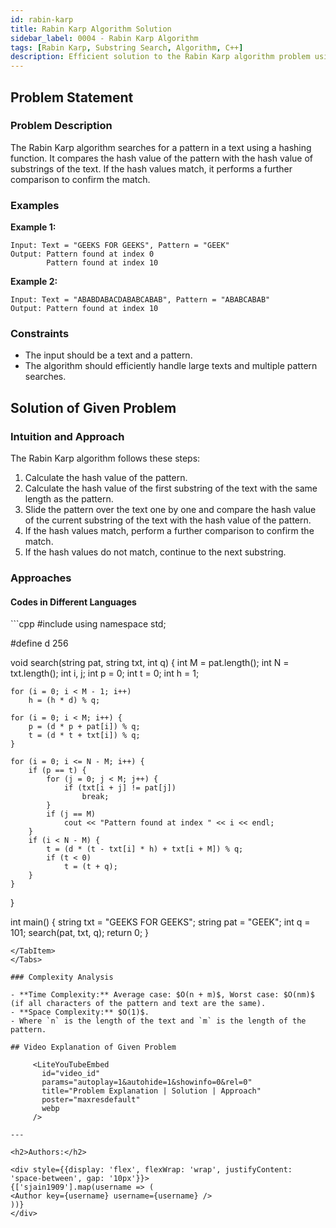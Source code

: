```yaml
---
id: rabin-karp
title: Rabin Karp Algorithm Solution
sidebar_label: 0004 - Rabin Karp Algorithm
tags: [Rabin Karp, Substring Search, Algorithm, C++]
description: Efficient solution to the Rabin Karp algorithm problem using C++.
---
```


## Problem Statement 

### Problem Description

The Rabin Karp algorithm searches for a pattern in a text using a hashing function. It compares the hash value of the pattern with the hash value of substrings of the text. If the hash values match, it performs a further comparison to confirm the match.

### Examples

**Example 1:**

```plaintext
Input: Text = "GEEKS FOR GEEKS", Pattern = "GEEK"
Output: Pattern found at index 0
        Pattern found at index 10
```

**Example 2:**

```plaintext
Input: Text = "ABABDABACDABABCABAB", Pattern = "ABABCABAB"
Output: Pattern found at index 10
```

### Constraints
- The input should be a text and a pattern.
- The algorithm should efficiently handle large texts and multiple pattern searches.

## Solution of Given Problem

### Intuition and Approach

The Rabin Karp algorithm follows these steps:

1. Calculate the hash value of the pattern.
2. Calculate the hash value of the first substring of the text with the same length as the pattern.
3. Slide the pattern over the text one by one and compare the hash value of the current substring of the text with the hash value of the pattern.
4. If the hash values match, perform a further comparison to confirm the match.
5. If the hash values do not match, continue to the next substring.

### Approaches

#### Codes in Different Languages

<Tabs>
  
  <TabItem value="cpp" label="C++" default>
  <SolutionAuthor name="@sjain1909"/>
   ```cpp
#include <bits/stdc++.h>
using namespace std;

#define d 256 

void search(string pat, string txt, int q) {
    int M = pat.length();
    int N = txt.length();
    int i, j;
    int p = 0; 
    int t = 0; 
    int h = 1;

    for (i = 0; i < M - 1; i++)
        h = (h * d) % q;

    for (i = 0; i < M; i++) {
        p = (d * p + pat[i]) % q;
        t = (d * t + txt[i]) % q;
    }

    for (i = 0; i <= N - M; i++) {
        if (p == t) {
            for (j = 0; j < M; j++) {
                if (txt[i + j] != pat[j])
                    break;
            }
            if (j == M)
                cout << "Pattern found at index " << i << endl;
        }
        if (i < N - M) {
            t = (d * (t - txt[i] * h) + txt[i + M]) % q;
            if (t < 0)
                t = (t + q);
        }
    }
}

int main() {
    string txt = "GEEKS FOR GEEKS";
    string pat = "GEEK";
    int q = 101; 
    search(pat, txt, q);
    return 0;
}
   ```
  </TabItem>  
</Tabs>

### Complexity Analysis

- **Time Complexity:** Average case: $O(n + m)$, Worst case: $O(nm)$ (if all characters of the pattern and text are the same).
- **Space Complexity:** $O(1)$.
- Where `n` is the length of the text and `m` is the length of the pattern.

## Video Explanation of Given Problem

        <LiteYouTubeEmbed
          id="video_id"
          params="autoplay=1&autohide=1&showinfo=0&rel=0"
          title="Problem Explanation | Solution | Approach"
          poster="maxresdefault"
          webp 
        />

---

<h2>Authors:</h2>

<div style={{display: 'flex', flexWrap: 'wrap', justifyContent: 'space-between', gap: '10px'}}>
{['sjain1909'].map(username => (
 <Author key={username} username={username} />
))}
</div>
